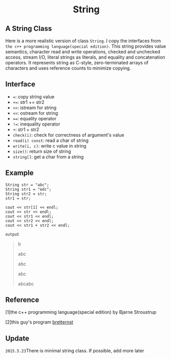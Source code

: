 # <p align="center">String</p>
## A String Class
Here is a more realistic version of class `String`. I copy the interfaces from `the c++ programming language(special edition)`. This string provides value semantics, character read and write operations, checked and unchecked access, stream I/O, literal strings as literals, and equality and concatenation operators. It represents string as C-style, zero-terminated arrays of characters and uses reference counts to minimize copying.

## Interface
- `=`: copy string value
- `+=`: str1 += str2
- `>>`: istream for string
- `<<`: ostream for string
- `==`: equality operator
- `!=`: inequality operator
- `+`: str1 + str2
- `check(i)`: check for correctness of argument's value
- `read(i) const`: read a char of string
- `write(i, c)`: write c value in string
- `size()`: return size of string
- `string[]`: get a char from a string

## Example
```
String str = "abc";
String str1 = "edc";
String str2 = str;
str1 = str;

cout << str[1] << endl;
cout << str << endl;
cout << str1 << endl;
cout << str2 << endl;
cout << str1 + str2 << endl;
```
`output`
> b
>
> abc
>
> abc
>
> abc
>
> abcabc

## Reference
[1]the c++ programming language(special edition) by Bjarne Stroustrup

[2]this guy's program [bretternst](https://github.com/bretternst/tcpppl_answers/blob/master/ch11/string.cpp)

## Update
`2015.5.23`There is minimal string class. If possible, add more later
